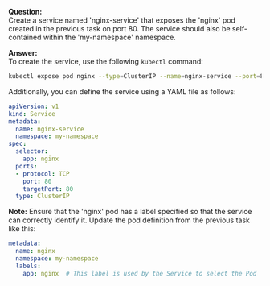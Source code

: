 
**Question:**  
Create a service named 'nginx-service' that exposes the 'nginx' pod created in the previous task on port 80. The service should also be self-contained within the 'my-namespace' namespace.

**Answer:**  
To create the service, use the following `kubectl` command:

```bash
kubectl expose pod nginx --type=ClusterIP --name=nginx-service --port=80 --target-port=80 --namespace=my-namespace
```

Additionally, you can define the service using a YAML file as follows:

```yaml
apiVersion: v1
kind: Service
metadata:
  name: nginx-service
  namespace: my-namespace
spec:
  selector:
    app: nginx
  ports:
  - protocol: TCP
    port: 80
    targetPort: 80
  type: ClusterIP
```

**Note:** Ensure that the 'nginx' pod has a label specified so that the service can correctly identify it. Update the pod definition from the previous task like this:

```yaml
metadata:
  name: nginx
  namespace: my-namespace
  labels:
    app: nginx  # This label is used by the Service to select the Pod
```    
